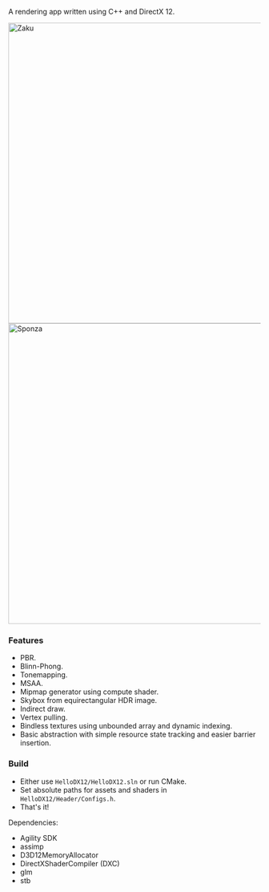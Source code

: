 
A rendering app written using C++ and DirectX 12.

<img width="600" alt="Zaku" src="https://github.com/azer89/HelloDX12/assets/790432/59e07438-9340-4527-92c6-097df28b6214">

<img width="600" alt="Sponza" src="https://github.com/azer89/HelloDX12/assets/790432/24719851-06e7-4064-a559-0112569956a7">


### Features
* PBR.
* Blinn-Phong.
* Tonemapping.
* MSAA.
* Mipmap generator using compute shader.
* Skybox from equirectangular HDR image.
* Indirect draw.
* Vertex pulling.
* Bindless textures using unbounded array and dynamic indexing.
* Basic abstraction with simple resource state tracking and easier barrier insertion.

### Build
* Either use `HelloDX12/HelloDX12.sln` or run CMake.
* Set absolute paths for assets and shaders in `HelloDX12/Header/Configs.h`.
* That's it!

Dependencies:
* Agility SDK
* assimp
* D3D12MemoryAllocator
* DirectXShaderCompiler (DXC)
* glm
* stb
